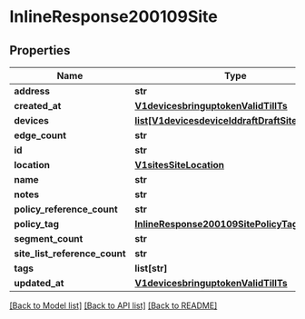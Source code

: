 # InlineResponse200109Site

## Properties
Name | Type | Description | Notes
------------ | ------------- | ------------- | -------------
**address** | **str** |  | [optional] 
**created_at** | [**V1devicesbringuptokenValidTillTs**](V1devicesbringuptokenValidTillTs.md) |  | [optional] 
**devices** | [**list[V1devicesdeviceIddraftDraftSiteDevices]**](V1devicesdeviceIddraftDraftSiteDevices.md) |  | [optional] 
**edge_count** | **str** |  | [optional] 
**id** | **str** |  | [optional] 
**location** | [**V1sitesSiteLocation**](V1sitesSiteLocation.md) |  | [optional] 
**name** | **str** |  | [optional] 
**notes** | **str** |  | [optional] 
**policy_reference_count** | **str** |  | [optional] 
**policy_tag** | [**InlineResponse200109SitePolicyTag**](InlineResponse200109SitePolicyTag.md) |  | [optional] 
**segment_count** | **str** |  | [optional] 
**site_list_reference_count** | **str** |  | [optional] 
**tags** | **list[str]** |  | [optional] 
**updated_at** | [**V1devicesbringuptokenValidTillTs**](V1devicesbringuptokenValidTillTs.md) |  | [optional] 

[[Back to Model list]](../README.md#documentation-for-models) [[Back to API list]](../README.md#documentation-for-api-endpoints) [[Back to README]](../README.md)

